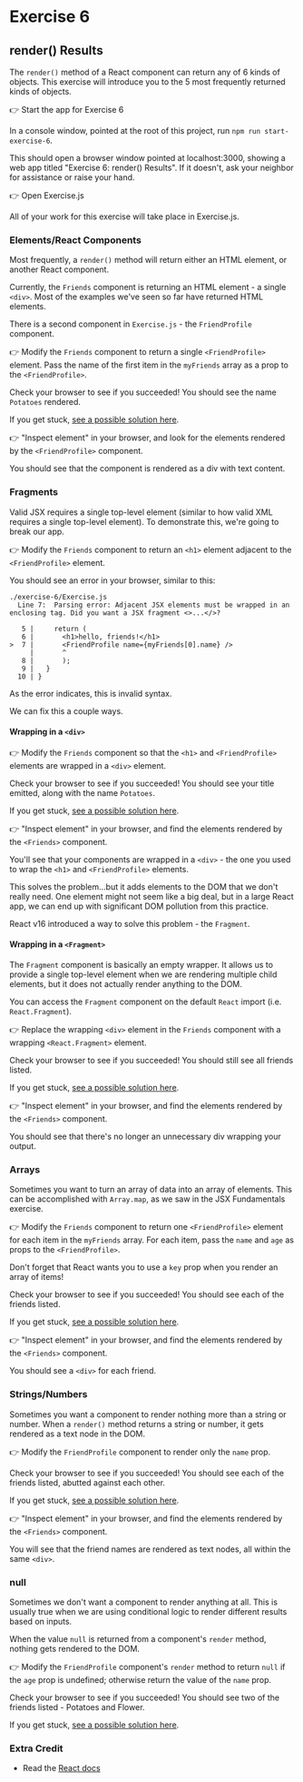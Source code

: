 # Exercise 6

## render() Results

The `render()` method of a React component can return any of 6 kinds of objects. This exercise will introduce you to the 5 most frequently returned kinds of objects.

👉 Start the app for Exercise 6

In a console window, pointed at the root of this project, run `npm run start-exercise-6`.

This should open a browser window pointed at localhost:3000, showing a web app titled "Exercise 6: render() Results". If it doesn't, ask your neighbor for assistance or raise your hand.

👉 Open Exercise.js

All of your work for this exercise will take place in Exercise.js.

### Elements/React Components

Most frequently, a `render()` method will return either an HTML element, or another React component.

Currently, the `Friends` component is returning an HTML element - a single `<div>`. Most of the examples we've seen so far have returned HTML elements.

There is a second component in `Exercise.js` - the `FriendProfile` component.

👉 Modify the `Friends` component to return a single `<FriendProfile>` element. Pass the name of the first item in the `myFriends` array as a prop to the `<FriendProfile>`.

Check your browser to see if you succeeded! You should see the name `Potatoes` rendered.

If you get stuck, [see a possible solution here](./SOLUTIONS.md#react-components).

👉 "Inspect element" in your browser, and look for the elements rendered by the `<FriendProfile>` component.

You should see that the component is rendered as a div with text content.

### Fragments

Valid JSX requires a single top-level element (similar to how valid XML requires a single top-level element). To demonstrate this, we're going to break our app.

👉 Modify the `Friends` component to return an `<h1>` element adjacent to the `<FriendProfile>` element.

You should see an error in your browser, similar to this:

```
./exercise-6/Exercise.js
  Line 7:  Parsing error: Adjacent JSX elements must be wrapped in an enclosing tag. Did you want a JSX fragment <>...</>?

   5 |     return (
   6 |       <h1>hello, friends!</h1>
>  7 |       <FriendProfile name={myFriends[0].name} />
     |       ^
   8 |       );
   9 |   }
  10 | }
```

As the error indicates, this is invalid syntax.

We can fix this a couple ways.

#### Wrapping in a `<div>`

👉 Modify the `Friends` component so that the `<h1>` and `<FriendProfile>` elements are wrapped in a `<div>` element.

Check your browser to see if you succeeded! You should see your title emitted, along with the name `Potatoes`.

If you get stuck, [see a possible solution here](./SOLUTIONS.md#wrapping-in-a-div).

👉 "Inspect element" in your browser, and find the elements rendered by the `<Friends>` component.

You'll see that your components are wrapped in a `<div>` - the one you used to wrap the `<h1>` and `<FriendProfile>` elements.

This solves the problem...but it adds elements to the DOM that we don't really need. One element might not seem like a big deal, but in a large React app, we can end up with significant DOM pollution from this practice.

React v16 introduced a way to solve this problem - the `Fragment`.

#### Wrapping in a `<Fragment>`

The `Fragment` component is basically an empty wrapper. It allows us to provide a single top-level element when we are rendering multiple child elements, but it does not actually render anything to the DOM.

You can access the `Fragment` component on the default `React` import (i.e. `React.Fragment`).

👉 Replace the wrapping `<div>` element in the `Friends` component with a wrapping `<React.Fragment>` element.

Check your browser to see if you succeeded! You should still see all friends listed.

If you get stuck, [see a possible solution here](./SOLUTIONS.md#wrapping-in-a-fragment).

👉 "Inspect element" in your browser, and find the elements rendered by the `<Friends>` component.

You should see that there's no longer an unnecessary div wrapping your output.

### Arrays

Sometimes you want to turn an array of data into an array of elements. This can be accomplished with `Array.map`, as we saw in the JSX Fundamentals exercise.

👉 Modify the `Friends` component to return one `<FriendProfile>` element for each item in the `myFriends` array. For each item, pass the `name` and `age` as props to the `<FriendProfile>`.

Don't forget that React wants you to use a `key` prop when you render an array of items!

Check your browser to see if you succeeded! You should see each of the friends listed.

If you get stuck, [see a possible solution here](./SOLUTIONS.md#arrays).

👉 "Inspect element" in your browser, and find the elements rendered by the `<Friends>` component.

You should see a `<div>` for each friend.

### Strings/Numbers

Sometimes you want a component to render nothing more than a string or number. When a `render()` method returns a string or number, it gets rendered as a text node in the DOM.

👉 Modify the `FriendProfile` component to render only the `name` prop.

Check your browser to see if you succeeded! You should see each of the friends listed, abutted against each other.

If you get stuck, [see a possible solution here](./SOLUTIONS.md#strings-or-numbers).

👉 "Inspect element" in your browser, and find the elements rendered by the `<Friends>` component.

You will see that the friend names are rendered as text nodes, all within the same `<div>`.

### null

Sometimes we don't want a component to render anything at all. This is usually true when we are using conditional logic to render different results based on inputs.

When the value `null` is returned from a component's `render` method, nothing gets rendered to the DOM.

👉 Modify the `FriendProfile` component's `render` method to return `null` if the `age` prop is undefined; otherwise return the value of the `name` prop.

Check your browser to see if you succeeded! You should see two of the friends listed - Potatoes and Flower.

If you get stuck, [see a possible solution here](./SOLUTIONS.md#null).

### Extra Credit

- Read the [React docs](https://reactjs.org/docs/hello-world.html)
